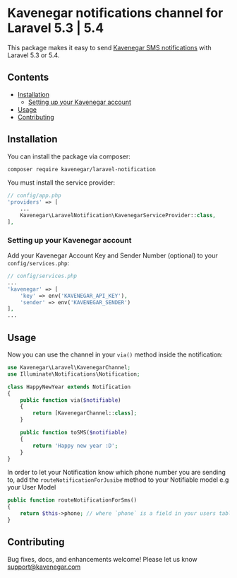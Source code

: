 # Kavenegar notifications channel for Laravel 5.3 | 5.4

This package makes it easy to send [Kavenegar SMS notifications](http://kavenegar.com/) with Laravel 5.3 or 5.4.

## Contents

- [Installation](#installation)
    - [Setting up your Kavenegar account](#setting-up-your-kavenegar-account)
- [Usage](#usage)
- [Contributing](#contributing)

## Installation

You can install the package via composer:

``` bash
composer require kavenegar/laravel-notification
```

You must install the service provider:

```php
// config/app.php
'providers' => [
    ...
    Kavenegar\LaravelNotification\KavenegarServiceProvider::class,
],
```

### Setting up your Kavenegar account

Add your Kavenegar Account Key and Sender Number (optional) to your `config/services.php`:

```php
// config/services.php
...
'kavenegar' => [
    'key' => env('KAVENEGAR_API_KEY'),
    'sender' => env('KAVENEGAR_SENDER')
],
...
```

## Usage

Now you can use the channel in your `via()` method inside the notification:

``` php
use Kavenegar\Laravel\KavenegarChannel;
use Illuminate\Notifications\Notification;

class HappyNewYear extends Notification
{
    public function via($notifiable)
    {
        return [KavenegarChannel::class];
    }

    public function toSMS($notifiable)
    {
        return 'Happy new year :D';
    }
}
```

In order to let your Notification know which phone number you are sending to, add the `routeNotificationForJusibe` method to your Notifiable model e.g your User Model

```php
public function routeNotificationForSms()
{
    return $this->phone; // where `phone` is a field in your users table;
}
```

## Contributing

Bug fixes, docs, and enhancements welcome! Please let us know <a href="mailto:support@kavenegar.com?Subject=SDK" target="_top">support@kavenegar.com</a>
